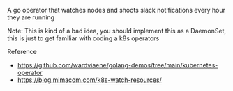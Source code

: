 A go operator that watches nodes and shoots slack notifications every hour they are running

Note: This is kind of a bad idea, you should implement this as a DaemonSet, this is just to get familiar with coding a k8s operators


Reference
- https://github.com/wardviaene/golang-demos/tree/main/kubernetes-operator
- https://blog.mimacom.com/k8s-watch-resources/